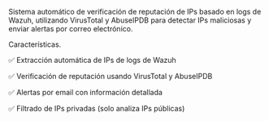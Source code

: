 Sistema automático de verificación de reputación de IPs basado en logs de Wazuh, utilizando VirusTotal y AbuseIPDB para detectar IPs maliciosas y enviar alertas por correo electrónico.

Características.

✅ Extracción automática de IPs de logs de Wazuh

✅ Verificación de reputación usando VirusTotal y AbuseIPDB

✅ Alertas por email con información detallada

✅ Filtrado de IPs privadas (solo analiza IPs públicas)
